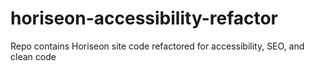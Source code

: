 # horiseon-accessibility-refactor
Repo contains Horiseon site code refactored for accessibility, SEO, and clean code
